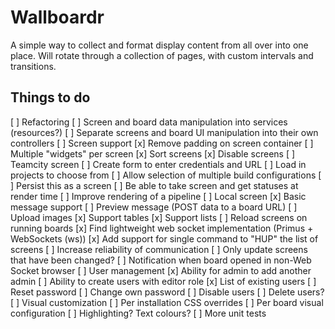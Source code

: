 # Wallboardr

A simple way to collect and format display content from all over into one place. Will rotate through a collection of pages, with custom intervals and transitions.

## Things to do

[ ] Refactoring
    [ ] Screen and board data manipulation into services (resources?)
    [ ] Separate screens and board UI manipulation into their own controllers
[ ] Screen support
    [x] Remove padding on screen container
    [ ] Multiple "widgets" per screen
    [x] Sort screens
    [x] Disable screens
    [ ] Teamcity screen
        [ ] Create form to enter credentials and URL
        [ ] Load in projects to choose from
        [ ] Allow selection of multiple build configurations
        [ ] Persist this as a screen
        [ ] Be able to take screen and get statuses at render time
        [ ] Improve rendering of a pipeline
    [ ] Local screen
        [x] Basic message support
        [ ] Preview message (POST data to a board URL)
        [ ] Upload images
        [x] Support tables
        [x] Support lists
[ ] Reload screens on running boards
    [x] Find lightweight web socket implementation (Primus + WebSockets (ws))
    [x] Add support for single command to "HUP" the list of screens
    [ ] Increase reliability of communication
    [ ] Only update screens that have been changed?
    [ ] Notification when board opened in non-Web Socket browser
[ ] User management
    [x] Ability for admin to add another admin
    [ ] Ability to create users with editor role
    [x] List of existing users
    [ ] Reset password
    [ ] Change own password
    [ ] Disable users
    [ ] Delete users?
[ ] Visual customization
    [ ] Per installation CSS overrides
    [ ] Per board visual configuration
    [ ] Highlighting? Text colours?
[ ] More unit tests



